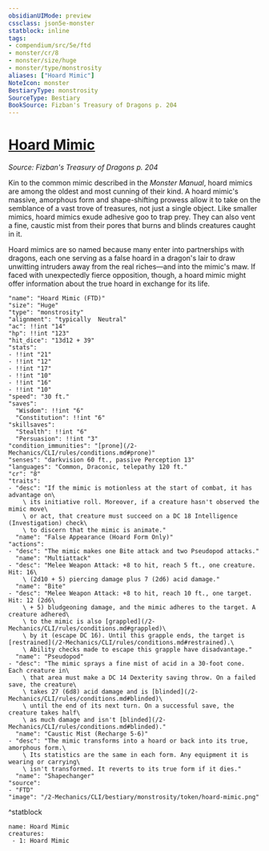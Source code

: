 ```yaml
---
obsidianUIMode: preview
cssclass: json5e-monster
statblock: inline
tags:
- compendium/src/5e/ftd
- monster/cr/8
- monster/size/huge
- monster/type/monstrosity
aliases: ["Hoard Mimic"]
NoteIcon: monster
BestiaryType: monstrosity
SourceType: Bestiary
BookSource: Fizban's Treasury of Dragons p. 204
---
```

# [Hoard Mimic](2-Mechanics/CLI/bestiary/monstrosity/hoard-mimic-ftd.md)
*Source: Fizban's Treasury of Dragons p. 204*  

Kin to the common mimic described in the *Monster Manual*, hoard mimics are among the oldest and most cunning of their kind. A hoard mimic's massive, amorphous form and shape-shifting prowess allow it to take on the semblance of a vast trove of treasures, not just a single object. Like smaller mimics, hoard mimics exude adhesive goo to trap prey. They can also vent a fine, caustic mist from their pores that burns and blinds creatures caught in it.

Hoard mimics are so named because many enter into partnerships with dragons, each one serving as a false hoard in a dragon's lair to draw unwitting intruders away from the real riches—and into the mimic's maw. If faced with unexpectedly fierce opposition, though, a hoard mimic might offer information about the true hoard in exchange for its life.

```statblock
"name": "Hoard Mimic (FTD)"
"size": "Huge"
"type": "monstrosity"
"alignment": "typically  Neutral"
"ac": !!int "14"
"hp": !!int "123"
"hit_dice": "13d12 + 39"
"stats":
- !!int "21"
- !!int "12"
- !!int "17"
- !!int "10"
- !!int "16"
- !!int "10"
"speed": "30 ft."
"saves":
  "Wisdom": !!int "6"
  "Constitution": !!int "6"
"skillsaves":
  "Stealth": !!int "6"
  "Persuasion": !!int "3"
"condition_immunities": "[prone](/2-Mechanics/CLI/rules/conditions.md#prone)"
"senses": "darkvision 60 ft., passive Perception 13"
"languages": "Common, Draconic, telepathy 120 ft."
"cr": "8"
"traits":
- "desc": "If the mimic is motionless at the start of combat, it has advantage on\
    \ its initiative roll. Moreover, if a creature hasn't observed the mimic move\
    \ or act, that creature must succeed on a DC 18 Intelligence (Investigation) check\
    \ to discern that the mimic is animate."
  "name": "False Appearance (Hoard Form Only)"
"actions":
- "desc": "The mimic makes one Bite attack and two Pseudopod attacks."
  "name": "Multiattack"
- "desc": "Melee Weapon Attack: +8 to hit, reach 5 ft., one creature. Hit: 16\
    \ (2d10 + 5) piercing damage plus 7 (2d6) acid damage."
  "name": "Bite"
- "desc": "Melee Weapon Attack: +8 to hit, reach 10 ft., one target. Hit: 12 (2d6\
    \ + 5) bludgeoning damage, and the mimic adheres to the target. A creature adhered\
    \ to the mimic is also [grappled](/2-Mechanics/CLI/rules/conditions.md#grappled)\
    \ by it (escape DC 16). Until this grapple ends, the target is [restrained](/2-Mechanics/CLI/rules/conditions.md#restrained).\
    \ Ability checks made to escape this grapple have disadvantage."
  "name": "Pseudopod"
- "desc": "The mimic sprays a fine mist of acid in a 30-foot cone. Each creature in\
    \ that area must make a DC 14 Dexterity saving throw. On a failed save, the creature\
    \ takes 27 (6d8) acid damage and is [blinded](/2-Mechanics/CLI/rules/conditions.md#blinded)\
    \ until the end of its next turn. On a successful save, the creature takes half\
    \ as much damage and isn't [blinded](/2-Mechanics/CLI/rules/conditions.md#blinded)."
  "name": "Caustic Mist (Recharge 5-6)"
- "desc": "The mimic transforms into a hoard or back into its true, amorphous form.\
    \ Its statistics are the same in each form. Any equipment it is wearing or carrying\
    \ isn't transformed. It reverts to its true form if it dies."
  "name": "Shapechanger"
"source":
- "FTD"
"image": "/2-Mechanics/CLI/bestiary/monstrosity/token/hoard-mimic.png"
```
^statblock

```encounter-table
name: Hoard Mimic
creatures:
 - 1: Hoard Mimic
```